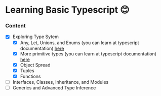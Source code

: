 # Learning Basic Typescript 😊

### Content 
- [X] Exploring Type Sytem
  - [X] Any, Let, Unions, and Enums (you can learn at typescript documentation) <a target="_blank" href="https://www.typescriptlang.org/docs/handbook/2/basic-types.html">here</a>
  - [X] More primitive types (you can learn at typescript documentation) <a target="_blank" href="https://www.typescriptlang.org/docs/handbook/2/everyday-types.html">here</a>
  - [X] Object Spread
  - [X] Tuples
  - [X] Functions
- [ ] Interfaces, Classes, Inheritance, and Modules
- [ ] Generics and Advanced Type Inference
